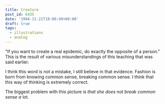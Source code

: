 ```yaml
---
title: Creature
post_id: 6435
date: '1994-11-21T10:00:49+09:00'
draft: true
tags:
  - illustrations
  - analog
---
```


"If you want to create a real epidemic, do exactly the opposite of a person." This is the result of various misunderstandings of this teaching that was said earlier.

I think this word is not a mistake, I still believe in that evidence. Fashion is born from knowing common sense, breaking common sense. I think that this way of thinking is extremely correct.

The biggest problem with this picture is _that she does not break common sense a_ lot.
